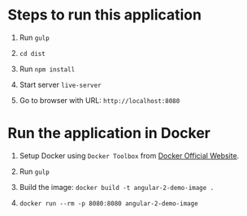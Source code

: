 # Steps to run this application

1. Run `gulp`

1. `cd dist`

1. Run `npm install`

1. Start server `live-server`

1. Go to browser with URL: `http://localhost:8080`

# Run the application in Docker

1. Setup Docker using `Docker Toolbox` from [Docker Official Website](https://www.docker.com/docker-toolbox).

1. Run `gulp`

1. Build the image: `docker build -t angular-2-demo-image .`

1. `docker run --rm -p 8080:8080 angular-2-demo-image`